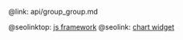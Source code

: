 @link: api/group_group.md

@seolinktop: [js framework](https://webix.com)
@seolink: [chart widget](https://webix.com/widget/charts/)